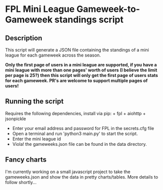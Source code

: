 # FPL Mini League Gameweek-to-Gameweek standings script

## Description
This script will generate a JSON file containing the standings of a mini league for each gameweek across the season.

**Only the first page of users in a mini league are supported, if you have a mini league with more than one pages' worth of users (I believe the limit per page is 25?) then this script will only get the first page of users stats for each gameweek. PR's are welcome to support multiple pages of users!**

## Running the script
Requires the following dependencies, install via pip:
    + fpl
    + aiohttp
    + jsonpickle

- Enter your email address and password for FPL in the secrets.cfg file
- Open a terminal and run 'python3 main.py' to start the script.
- Enter the mini league id
- Viola! the gameweeks.json file can be found in the data directory.

## Fancy charts
I'm currently working on a small javascript project to take the gameweeks.json and show the data in pretty charts/tables. More details to follow shortly...